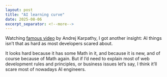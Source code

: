 ```yaml
---
layout: post
title: "AI learning curve"
date: 2025-08-06
excerpt_separator: <!--more-->
---
```


Watching [famous video](https://youtu.be/VMj-3S1tku0) by Andrej Karpathy, I got another insight: AI things isn’t that as hard as most developers scared about.

It looks hard because it has some Math in it, and because it is new, and of course because of Math again. But if I’d need to explain most of web development rules and principles, or business issues let’s say, I think it’ll scare most of nowadays AI engineers.
